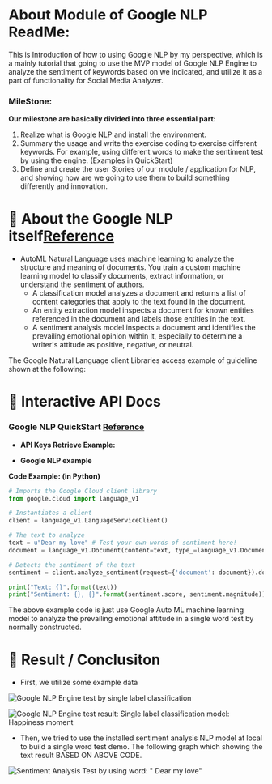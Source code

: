 # About Module of Google NLP ReadMe:

This is Introduction of how to using Google NLP by my perspective, which is a mainly tutorial that going to use the MVP model of Google NLP Engine to analyze the sentiment of keywords based on we indicated, and utilize it as a part of functionality for Social Media Analyzer.

### MileStone:

**Our milestone are basically divided into three essential part:**
1. Realize what is Google NLP and install the environment.
2. Summary the usage and write the exercise coding to exercise different keywords.  For example, using different words to make the sentiment test by using the engine. (Examples in QuickStart)
3. Define and create the user Stories of our module / application for NLP, and showing how are we going to use them to build something differently and innovation.


# 📝 About the Google NLP itself[Reference](https://cloud.google.com/natural-language)

* AutoML Natural Language uses machine learning to analyze the structure and meaning of documents. You train a custom machine learning model to classify documents, extract information, or understand the sentiment of authors.
    * A classification model analyzes a document and returns a list of content categories that apply to the text found in the document.
    * An entity extraction model inspects a document for known entities referenced in the document and labels those entities in the text.
    * A sentiment analysis model inspects a document and identifies the prevailing emotional opinion within it, especially to determine a writer's attitude as positive, negative, or neutral.

The Google Natural Language client Libraries access example of guideline shown at the following:

# 🚦 Interactive API Docs

### Google NLP QuickStart [Reference](https://cloud.google.com/natural-language/automl/docs/quickstart)

* **API Keys Retrieve Example:**

* **Google NLP example**

**Code Example: (in Python)**

```python
# Imports the Google Cloud client library
from google.cloud import language_v1

# Instantiates a client
client = language_v1.LanguageServiceClient()

# The text to analyze
text = u"Dear my love" # Test your own words of sentiment here!
document = language_v1.Document(content=text, type_=language_v1.Document.Type.PLAIN_TEXT)

# Detects the sentiment of the text
sentiment = client.analyze_sentiment(request={'document': document}).document_sentiment

print("Text: {}".format(text))
print("Sentiment: {}, {}".format(sentiment.score, sentiment.magnitude))
```
The above example code is just use Google Auto ML machine learning model to analyze the prevailing emotional attitude in a single word test by normally constructed.

# 💬 Result / Conclusiton


* First, we utilize some example data

![Google NLP Engine test by single label classification](https://github.com/Dnisde/EC_602/blob/main/Google_NLP/NLP_happiness_Profile.png?raw=true)

![Google NLP Engine test result: Single label classification model: Happiness moment](https://github.com/Dnisde/EC_602/blob/main/Google_NLP/NLP_happiness_overview.png?raw=true)

* Then, we tried to use the installed sentiment analysis NLP model at local to build a single word test demo.
The following graph which showing the text result BASED ON ABOVE CODE.

![Sentiment Analysis Test by using word: " Dear my love"](https://github.com/Dnisde/EC_602/blob/main/Google_NLP/NLP_trial.png?raw=true)

